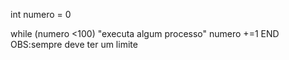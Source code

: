 int numero = 0

while (numero <100)
"executa algum processo"
numero +=1
END
OBS:sempre deve ter um limite

